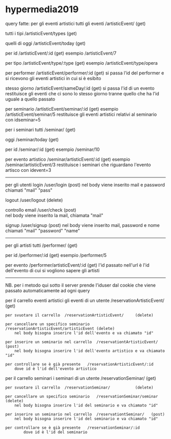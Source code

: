 # hypermedia2019
query fatte:
per gli eventi artistici
  tutti gli eventi    /artisticEvent/     (get)

  tutti i tipi        /artisticEvent/types    (get)

  quelli di oggi      /artisticEvent/today    (get)

  per id              /artisticEvent/:id      (get)
      esempio   /artisticEvent/7

  per tipo            /artisticEvent/type/:type (get)
      esempio   /artisticEvent/type/opera

  per performer       /artisticEvent/performer/:id  (get)
      si passa l'id del performer e si ricevono gli eventi artistici in cui si è esibito

  stesso giorno       /artisticEvent/sameDay/:id    (get)
      si passa l'id di un evento restituisce gli eventi che ci sono lo stesso giorno tranne quello che ha l'id uguale a quello passato

  per seminario       /artisticEvent/seminar/:id  (get)
      esempio     /artisticEvent/seminar/5
      restituisce gli eventi artistici relativi al seminario con idseminar=5


per i seminari
  tutti               /seminar/     (get)

  oggi                /seminar/today    (get)

  per id              /seminar/:id      (get)
      esempio   /seminar/10

  per evento artistico  /seminar/artisticEvent/:id  (get)
      esempio   /seminar/artisticEvent/3
      restituisce i seminari che riguardano l'evento artisco con idevent=3

________________________________________________________________________________
per gli utenti
  login               /user/login        (post)
      nel body viene inserito mail e password chiamati "mail" "pass"

  logout              /user/logout       (delete)

  controllo email     /user/check        (post)   
      nel body viene inserito la mail, chiamata "mail"

  signup              /user/signup       (post)
        nel body viene inserito mail, password e nome chiamati "mail" "password" "name"
________________________________________________________________________________
per gli artisti
  tutti               /performer/    (get)

  per id              /performer/:id    (get)
      esempio   /performer/5

  per evento          /performer/artisticEvent/:id  (get)
      l'id passato nell'url è l'id dell'evento di cui si vogliono sapere gli artisti
________________________________________________________________________________

NB. per i metodo qui sotto il server prende l'iduser dal cookie che viene passato automaticamente ad ogni query


per il carrello eventi artistici
    gli eventi di un utente   /reservationArtisticEvent/     (get)

    per svuotare il carrello  /reservationArtisticEvent/     (delete)

    per cancellare un specifico seminario   /reservationArtisticEvent/artisticEvent (delete)
        nel body bisogna inserire l'id dell'evento e va chiamato "id"

    per inserire un seminario nel carrello  /reservationtArtisticEvent/   (post)
        nel body bisogna inserire l'id dell'evento artistico e va chiamato "id"

    per controllare se è già presente   /reservationArtisticEvent/:id
        dove id è l'id dell'evento artistico

per il carrello seminari
    i seminari di un utente   /reservationSeminar/           (get)

    per svuotare il carrello  /reservationSeminar/           (delete)

    per cancellare un specifico seminario   /reservationSeminar/seminar (delete)
        nel body bisogna inserire l'id del seminario e va chiamato "id"

    per inserire un seminario nel carrello  /reservationtSeminar/   (post)
        nel body bisogna inserire l'id del seminario e va chiamato "id"

    per controllare se è già presente   /reservationSeminar/:id
            dove id è l'id del seminario
